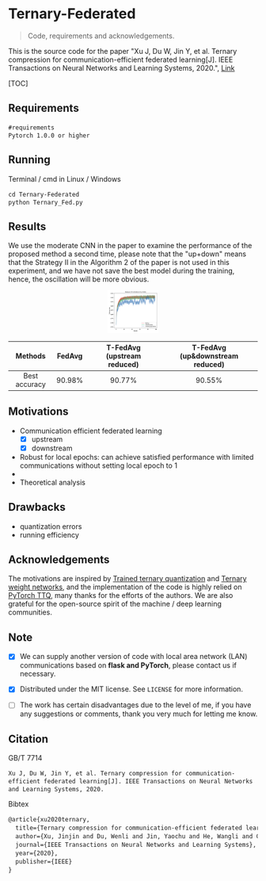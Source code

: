 # Ternary-Federated
> Code, requirements and acknowledgements.

This is the source code for the paper "Xu J, Du W, Jin Y, et al. Ternary compression for communication-efficient federated learning[J]. IEEE Transactions on Neural Networks and Learning Systems, 2020.",  [Link](https://ieeexplore.ieee.org/abstract/document/9288933)

[TOC]

## Requirements

```
#requirements
Pytorch 1.0.0 or higher
```



## Running

Terminal / cmd in Linux / Windows

```
cd Ternary-Federated
python Ternary_Fed.py
```



## Results

We use the moderate CNN in the paper to examine the performance of the proposed method a second time, please note that the "up+down" means that the Strategy II in the Algorithm 2 of the paper is not used in this experiment, and we have not save the best model during the training, hence, the oscillation will be more obvious.


<p align="center">
  <img src="https://github.com/VeritasXu/Ternary-Federated/blob/master/Results/moderate_cnn.png" alt="demo1" style="zoom:10%;"/>
</p>



|    Methods    | FedAvg | T-FedAvg (upstream reduced) | T-FedAvg (up&downstream reduced) |
| :-----------: | :----: | :-------------------------: | :------------------------------: |
| Best accuracy | 90.98% |           90.77%            |              90.55%              |



## Motivations

- Communication efficient federated learning
  - [x] upstream 
  - [x] downstream
- Robust for local epochs: can achieve satisfied performance with limited communications without setting local epoch to 1
- 
- Theoretical analysis

## Drawbacks

- quantization errors
- running efficiency



## Acknowledgements

The motivations are inspired by  [Trained ternary quantization](https://arxiv.org/pdf/1612.01064.pdf "optional title") and [Ternary weight networks](https://arxiv.org/pdf/1605.04711.pdf "optional title"), and the implementation of the code is highly relied on [PyTorch TTQ](https://github.com/TropComplique/trained-ternary-quantization "optional title"), many thanks for the efforts of the authors. We are also grateful for the open-source spirit of the machine / deep learning communities. 



## Note

- [x] We can supply another version of code with local area network (LAN) communications based on **flask and PyTorch**, please contact us if necessary.

- [x] Distributed under the MIT license. See ``LICENSE`` for more information.
- [ ] The work has certain disadvantages due to the level of me, if you have any suggestions or comments, thank you very much for letting me know.

## Citation

GB/T 7714

```
Xu J, Du W, Jin Y, et al. Ternary compression for communication-efficient federated learning[J]. IEEE Transactions on Neural Networks and Learning Systems, 2020.
```

Bibtex

```tex
@article{xu2020ternary,
  title={Ternary compression for communication-efficient federated learning},
  author={Xu, Jinjin and Du, Wenli and Jin, Yaochu and He, Wangli and Cheng, Ran},
  journal={IEEE Transactions on Neural Networks and Learning Systems},
  year={2020},
  publisher={IEEE}
}
```

